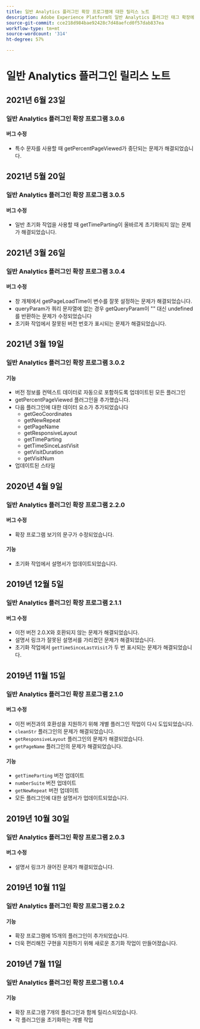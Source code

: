 ```yaml
---
title: 일반 Analytics 플러그인 확장 프로그램에 대한 릴리스 노트
description: Adobe Experience Platform의 일반 Analytics 플러그인 태그 확장에 대한 최신 릴리스 노트입니다.
source-git-commit: cce218d984bae92428c7d48aefcd0f57dab837ea
workflow-type: tm+mt
source-wordcount: '314'
ht-degree: 57%

---
```


# 일반 Analytics 플러그인 릴리스 노트

## 2021년 6월 23일

### 일반 Analytics 플러그인 확장 프로그램 3.0.6

#### 버그 수정

* 특수 문자를 사용할 때 getPercentPageViewed가 중단되는 문제가 해결되었습니다.

## 2021년 5월 20일

### 일반 Analytics 플러그인 확장 프로그램 3.0.5

#### 버그 수정

* 일반 초기화 작업을 사용할 때 getTimeParting이 올바르게 초기화되지 않는 문제가 해결되었습니다.

## 2021년 3월 26일

### 일반 Analytics 플러그인 확장 프로그램 3.0.4

#### 버그 수정

* 창 개체에서 getPageLoadTime이 변수를 잘못 설정하는 문제가 해결되었습니다.
* queryParam가 쿼리 문자열에 없는 경우 getQueryParam이 &quot;&quot; 대신 undefined를 반환하는 문제가 수정되었습니다
* 초기화 작업에서 잘못된 버전 번호가 표시되는 문제가 해결되었습니다.

## 2021년 3월 19일

### 일반 Analytics 플러그인 확장 프로그램 3.0.2

#### 기능

* 버전 정보를 컨텍스트 데이터로 자동으로 포함하도록 업데이트된 모든 플러그인
* getPercentPageViewed 플러그인을 추가했습니다.
* 다음 플러그인에 대한 데이터 요소가 추가되었습니다
   * getGeoCoordinates
   * getNewRepeat
   * getPageName
   * getResponsiveLayout
   * getTimeParting
   * getTimeSinceLastVisit
   * getVisitDuration
   * getVisitNum
* 업데이트된 스타일

## 2020년 4월 9일

### 일반 Analytics 플러그인 확장 프로그램 2.2.0

#### 버그 수정

* 확장 프로그램 보기의 문구가 수정되었습니다.

#### 기능

* 초기화 작업에서 설명서가 업데이트되었습니다.

## 2019년 12월 5일

### 일반 Analytics 플러그인 확장 프로그램 2.1.1

#### 버그 수정

* 이전 버전 2.0.X와 호환되지 않는 문제가 해결되었습니다.
* 설명서 링크가 잘못된 설명서를 가리켰던 문제가 해결되었습니다.
* 초기화 작업에서 `getTimeSinceLastVisit`가 두 번 표시되는 문제가 해결되었습니다.

## 2019년 11월 15일

### 일반 Analytics 플러그인 확장 프로그램 2.1.0

#### 버그 수정

* 이전 버전과의 호환성을 지원하기 위해 개별 플러그인 작업이 다시 도입되었습니다.
* `cleanStr` 플러그인의 문제가 해결되었습니다.
* `getResponsiveLayout` 플러그인의 문제가 해결되었습니다.
* `getPageName` 플러그인의 문제가 해결되었습니다.

#### 기능

* `getTimeParting` 버전 업데이트
* `numberSuite` 버전 업데이트
* `getNewRepeat` 버전 업데이트
* 모든 플러그인에 대한 설명서가 업데이트되었습니다.

## 2019년 10월 30일

### 일반 Analytics 플러그인 확장 프로그램 2.0.3

#### 버그 수정

* 설명서 링크가 끊어진 문제가 해결되었습니다.

## 2019년 10월 11일

### 일반 Analytics 플러그인 확장 프로그램 2.0.2

#### 기능

* 확장 프로그램에 15개의 플러그인이 추가되었습니다.
* 더욱 편리해진 구현을 지원하기 위해 새로운 초기화 작업이 만들어졌습니다.

## 2019년 7월 11일

### 일반 Analytics 플러그인 확장 프로그램 1.0.4

#### 기능

* 확장 프로그램 7개의 플러그인과 함께 릴리스되었습니다.
* 각 플러그인을 초기화하는 개별 작업

